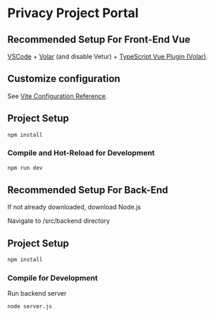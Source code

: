 # Privacy Project Portal

## Recommended Setup For Front-End Vue

[VSCode](https://code.visualstudio.com/) + [Volar](https://marketplace.visualstudio.com/items?itemName=Vue.volar) (and disable Vetur) + [TypeScript Vue Plugin (Volar)](https://marketplace.visualstudio.com/items?itemName=Vue.vscode-typescript-vue-plugin).

## Customize configuration

See [Vite Configuration Reference](https://vitejs.dev/config/).

## Project Setup

```sh
npm install
```

### Compile and Hot-Reload for Development

```sh
npm run dev
```

## Recommended Setup For Back-End
If not already downloaded, download Node.js

Navigate to /src/backend directory
## Project Setup

```sh
npm install
```

### Compile for Development
Run backend server
```sh
node server.js
```
```
